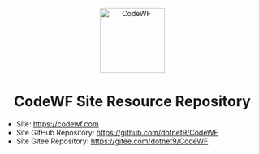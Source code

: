 <p align="center">
  <a href="https://codewf.com">
    <img src="https://img1.dotnet9.com/site/logo.png" width="128" height="128" alt="CodeWF">
  </a>
</p>

<h1 align="center">CodeWF Site Resource Repository</h1>

- Site: https://codewf.com
- Site GitHub Repository: https://github.com/dotnet9/CodeWF
- Site Gitee Repository: https://gitee.com/dotnet9/CodeWF